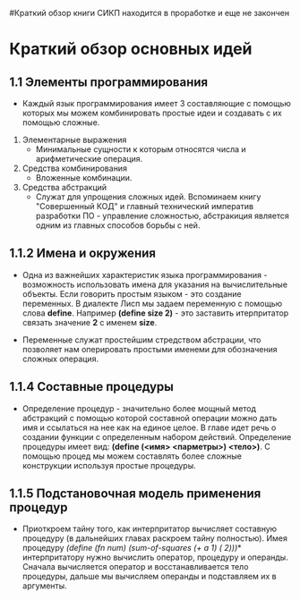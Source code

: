 #Краткий обзор книги СИКП находится в проработке и еще не закончен
# Краткий обзор основных идей

## 1.1 Элементы программирования
* Каждый язык программирования имеет 3 составляющие с помощью которых мы можем комбинировать простые идеи и создавать с   их помощью сложные.

1. Элементарные выражения
    * Минимальные сущности к которым относятся числа и арифметические операция.
2. Средства комбинирования
    * Вложенные комбинации.
3. Средства абстракций
    * Служат для упрощения сложных идей. Вспоминаем книгу "Совершенный КОД" и главный технический императив разработки ПО - управление сложностью, абстракиция является одним из главных способов борьбы с ней.

## 1.1.2 Имена и окружения
* Одна из важнейших характеристик языка программирования - возможность использовать имена для указания на                 вычислительные объекты. Если говорить простым языком - это создание переменных.
  В диалекте Лисп мы задаем переменную с помощью слова **define**. Например **(define size 2)** - это заставить итерпритатор связать значение **2** с именем **size**.

* Переменные служат простейшим стредством абстрации, что позволяет нам оперировать простыми именеми для обозначения сложных операция.

## 1.1.4 Составные процедуры
* Определение процедур - значительно более мощный метод абстракций с помощью которой составной операции можно дать имя и ссылаться на нее как на единое целое. В главе идет речь о создании функции с определенным набором действий. Определение процедуры имеет вид: **(define (<имя> <парметры>) <тело>)**. С помощью процед мы можем составлять более сложные конструкции используя простые процедуры.

## 1.1.5 Подстановочная модель применения процедур
* Приоткроем тайну того, как интерпритатор вычисляет составную процедуру (в дальнейших главах раскроем тайну полностью).
Имея процедуру 
**(define (fn num)  (sum-of-squares (+ a 1) (* 2)))**
интерпритатору нужно вычислить оператор, процедуру и операнды. Сначала вычисляется оператор и восстанавливается тело процедуры, дальше мы вычисляем операнды и подставляем их в аргументы.
